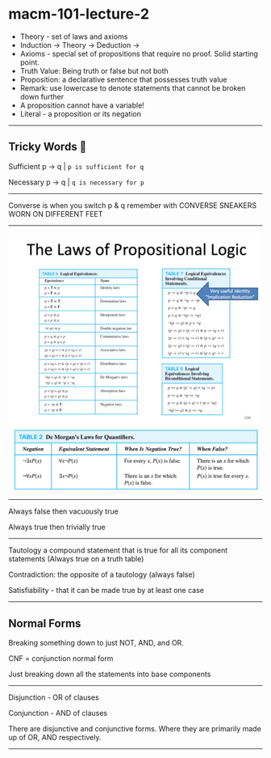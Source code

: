 # macm-101-lecture-2

* Theory - set of laws and axioms
* Induction -> Theory -> Deduction ->
* Axioms - special set of propositions that require no proof. Solid starting point.
* Truth Value: Being truth or false but not both
* Proposition: a declarative sentence that possesses truth value
* Remark: use lowercase to denote statements that cannot be broken down further 
* A proposition cannot have a variable!
* Literal - a proposition or its negation

---

## Tricky Words 🥴

Sufficient p -> q |  ```p is sufficient for q```

Necessary p -> q |   ```q is necessary for p```

---

Converse is when you switch p & q remember with CONVERSE SNEAKERS WORN ON DIFFERENT FEET

---

![](assets/images/logictable.png)
![](assets/images/quantif.png)

--- 

Always false then vacuously true

Always true then trivially true

---

Tautology a compound statement that is true for all its component statements (Always true on a truth table)

Contradiction: the opposite of a tautology (always false)

Satisfiability - that it can be made true by at least one case

---

## Normal Forms

Breaking something down to just NOT, AND, and OR. 

CNF = conjunction normal form

Just breaking down all the statements into base components

---

Disjunction - OR of clauses

Conjunction - AND of clauses

There are disjunctive and conjunctive forms. Where they are primarily made up of OR, AND respectively.

---


